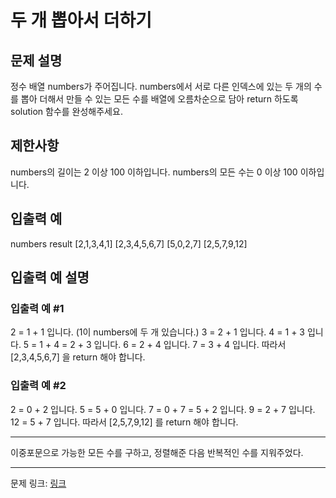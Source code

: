 # 두 개 뽑아서 더하기
## 문제 설명

정수 배열 numbers가 주어집니다. numbers에서 서로 다른 인덱스에 있는 두 개의 수를 뽑아 더해서 만들 수 있는 모든 수를 배열에 오름차순으로 담아 return 하도록 solution 함수를 완성해주세요.
## 제한사항
numbers의 길이는 2 이상 100 이하입니다.
numbers의 모든 수는 0 이상 100 이하입니다.
## 입출력 예
numbers	result
[2,1,3,4,1]	[2,3,4,5,6,7]
[5,0,2,7]	[2,5,7,9,12]
## 입출력 예 설명
### 입출력 예 #1
2 = 1 + 1 입니다. (1이 numbers에 두 개 있습니다.)
3 = 2 + 1 입니다.
4 = 1 + 3 입니다.
5 = 1 + 4 = 2 + 3 입니다.
6 = 2 + 4 입니다.
7 = 3 + 4 입니다.
따라서 [2,3,4,5,6,7] 을 return 해야 합니다.
### 입출력 예 #2
2 = 0 + 2 입니다.
5 = 5 + 0 입니다.
7 = 0 + 7 = 5 + 2 입니다.
9 = 2 + 7 입니다.
12 = 5 + 7 입니다.
따라서 [2,5,7,9,12] 를 return 해야 합니다.

***

이중포문으로 가능한 모든 수를 구하고, 정렬해준 다음 반복적인 수를 지워주었다.

***
문제 링크: [링크](https://school.programmers.co.kr/learn/courses/30/lessons/68644)